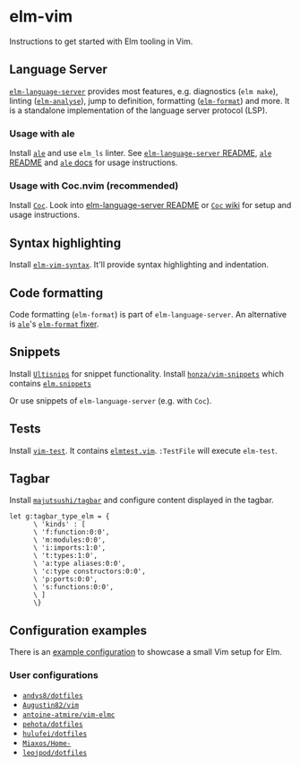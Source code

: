 # elm-vim

Instructions to get started with Elm tooling in Vim.

## Language Server

[`elm-language-server`](https://github.com/elm-tooling/elm-language-server) provides most features, e.g. diagnostics (`elm make`), linting ([`elm-analyse`](https://github.com/stil4m/elm-analyse)), jump to definition, formatting ([`elm-format`](https://github.com/avh4/elm-format)) and more. It is a standalone implementation of the language server protocol (LSP). 

### Usage with ale

Install [`ale`](https://github.com/dense-analysis/ale) and use `elm_ls` linter. See [`elm-language-server` README](https://github.com/elm-tooling/elm-language-server#ale), [`ale` README](https://github.com/dense-analysis/ale#usage) and [`ale` docs](https://github.com/dense-analysis/ale/blob/master/doc/ale-elm.txt) for usage instructions. 

### Usage with Coc.nvim (recommended)

Install [`Coc`](https://github.com/neoclide/coc.nvim). Look into [elm-language-server README](https://github.com/elm-tooling/elm-language-server#cocnvim) or [`Coc` wiki](https://github.com/neoclide/coc.nvim/wiki/Language-servers#elm) for setup and usage instructions.

## Syntax highlighting

Install [`elm-vim-syntax`](https://github.com/andys8/vim-elm-syntax). It'll provide syntax highlighting and indentation.

## Code formatting

Code formatting (`elm-format`) is part of `elm-language-server`. An alternative is [`ale`](https://github.com/dense-analysis/ale)'s [`elm-format` fixer](https://github.com/w0rp/ale/blob/8768a309b8ef1c2e819dcb6f4630f73acab59792/doc/ale-elm.txt#L6-L29).

## Snippets

Install [`Ultisnips`](https://github.com/SirVer/ultisnips) for snippet functionality. Install [`honza/vim-snippets`](https://github.com/honza/vim-snippets) which contains [`elm.snippets`](https://github.com/honza/vim-snippets/blob/master/snippets/elm.snippets)

Or use snippets of `elm-language-server` (e.g. with `Coc`).

## Tests

Install [`vim-test`](https://github.com/janko/vim-test). It contains [`elmtest.vim`](https://github.com/janko/vim-test/blob/master/autoload/test/elm/elmtest.vim). `:TestFile` will execute `elm-test`.

## Tagbar

Install [`majutsushi/tagbar`](https://github.com/majutsushi/tagbar) and configure content displayed in the tagbar.

```vim
let g:tagbar_type_elm = {
      \ 'kinds' : [
      \ 'f:function:0:0',
      \ 'm:modules:0:0',
      \ 'i:imports:1:0',
      \ 't:types:1:0',
      \ 'a:type aliases:0:0',
      \ 'c:type constructors:0:0',
      \ 'p:ports:0:0',
      \ 's:functions:0:0',
      \ ]
      \}
```

## Configuration examples

There is an [example configuration](./vim-config-example/README.md) to showcase a small Vim setup for Elm.

### User configurations

* [`andys8/dotfiles`](https://github.com/andys8/dotfiles/blob/master/vimrc.local)
* [`Augustin82/vim`](https://github.com/Augustin82/vim)
* [`antoine-atmire/vim-elmc`](https://github.com/antoine-atmire/vim-elmc)
* [`pehota/dotfiles`](https://github.com/pehota/dotfiles/blob/vim-elm/vimrc)
* [`hulufei/dotfiles`](https://github.com/hulufei/dotfiles)
* [`Miaxos/Home-`](https://github.com/Miaxos/Home-/blob/master/.vimrc)
* [`leojpod/dotfiles`](https://github.com/leojpod/dotfiles)
